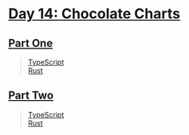 # [Day 14: Chocolate Charts](https://adventofcode.com/2018/day/14)

## [Part One](https://adventofcode.com/2018/day/14#part1)

> [TypeScript](/solutions/typescript/2018/14/src/p1.ts)\
> [Rust](/solutions/rust/2018/14/src/lib.rs)

## [Part Two](https://adventofcode.com/2018/day/14#part2)

> [TypeScript](/solutions/typescript/2018/14/src/p2.ts)\
> [Rust](/solutions/rust/2018/14/src/lib.rs)
